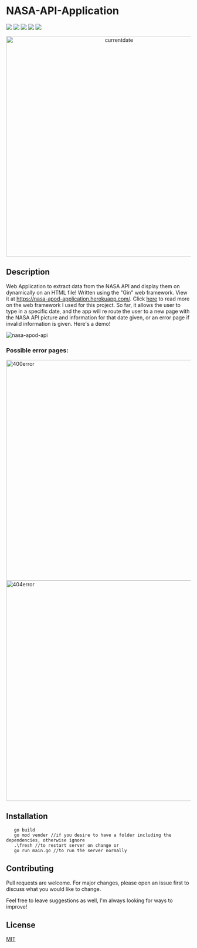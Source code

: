    # NASA-API-Application
  ![](https://img.shields.io/badge/made%20by-DarienMiller-blue)
  ![](https://img.shields.io/badge/Golang-46%25-blue)
  ![](https://img.shields.io/badge/Golang-1.14-yellow)
  ![](https://img.shields.io/badge/HTML%2B%20CSS-48%25-red)
  ![](https://img.shields.io/badge/test-passing-green)
   <p align = "center">
  <img width="600" alt="currentdate" src="https://user-images.githubusercontent.com/32966645/97977040-91e77900-1d99-11eb-8b6d-3b26804de828.PNG">
   </p>
  
  ## Description

Web Application to extract data from the NASA API and display them on dynamically on an HTML file! Written using the "Gin" web framework. View it at https://nasa-apod-application.herokuapp.com/. Click [here](https://github.com/gin-gonic/gin) to read more on the web framework I used for this project. So far, it allows the user to type in a specific date, and the app will re route the user to a new page with the NASA API picture and information for that date given, or an error page if invalid information is given. Here's a demo!

![nasa-apod-api](https://user-images.githubusercontent.com/32966645/97978044-0969d800-1d9b-11eb-9afb-2ccdba179385.gif)

   ### Possible error pages:
   
   <img width="600" alt="400error" src="https://user-images.githubusercontent.com/32966645/97978590-c3614400-1d9b-11eb-9922-0fdd8009ab76.PNG">
   
   <img width="600" alt="404error" src="https://user-images.githubusercontent.com/32966645/97978596-c65c3480-1d9b-11eb-89da-968e636a1bd0.PNG">


   ## Installation

```
   go build 
   go mod vender //if you desire to have a folder including the dependencies, otherwise ignore
   .\fresh //to restart server on change or
   go run main.go //to run the server normally
```

  ## Contributing
Pull requests are welcome. For major changes, please open an issue first to discuss what you would like to change.

Feel free to leave suggestions as well, I'm always looking for ways to improve!

  ## License
[MIT](https://choosealicense.com/licenses/mit/)
